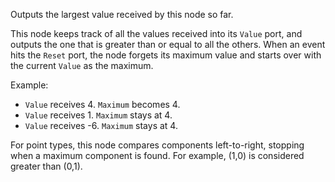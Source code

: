 Outputs the largest value received by this node so far.

This node keeps track of all the values received into its `Value` port, and outputs the one that is greater than or equal to all the others. When an event hits the `Reset` port, the node forgets its maximum value and starts over with the current `Value` as the maximum.

Example: 

   - `Value` receives 4. `Maximum` becomes 4.
   - `Value` receives 1. `Maximum` stays at 4.
   - `Value` receives -6. `Maximum` stays at 4.

For point types, this node compares components left-to-right, stopping when a maximum component is found.  For example, (1,0) is considered greater than (0,1).
